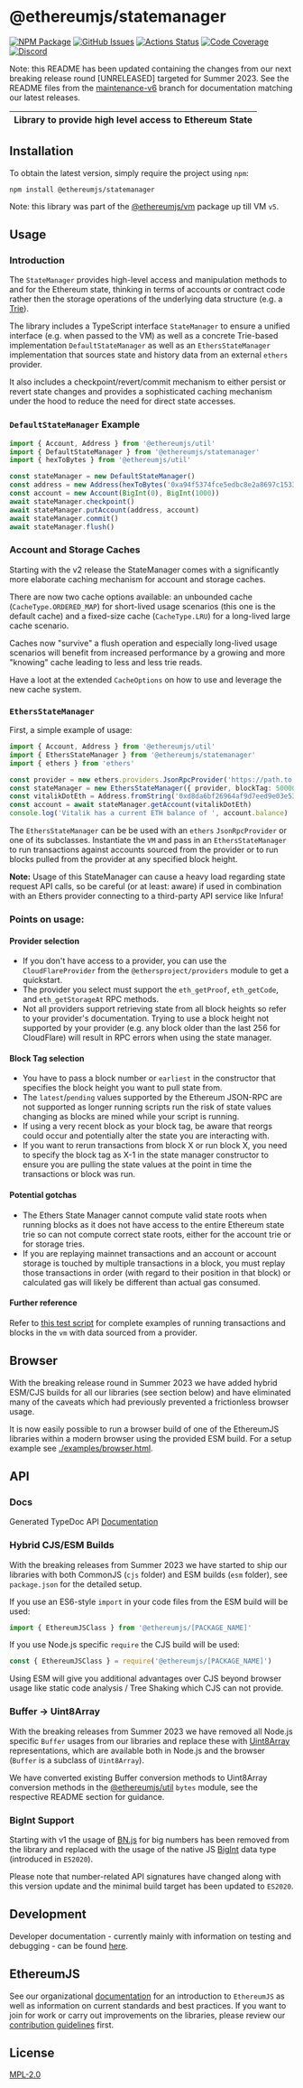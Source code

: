 # @ethereumjs/statemanager

[![NPM Package][statemanager-npm-badge]][statemanager-npm-link]
[![GitHub Issues][statemanager-issues-badge]][statemanager-issues-link]
[![Actions Status][statemanager-actions-badge]][statemanager-actions-link]
[![Code Coverage][statemanager-coverage-badge]][statemanager-coverage-link]
[![Discord][discord-badge]][discord-link]

Note: this README has been updated containing the changes from our next breaking release round [UNRELEASED] targeted for Summer 2023. See the README files from the [maintenance-v6](https://github.com/ethereumjs/ethereumjs-monorepo/tree/maintenance-v6/) branch for documentation matching our latest releases.

| Library to provide high level access to Ethereum State |
| ------------------------------------------------------ |

## Installation

To obtain the latest version, simply require the project using `npm`:

```shell
npm install @ethereumjs/statemanager
```

Note: this library was part of the [@ethereumjs/vm](../vm/) package up till VM `v5`.

## Usage

### Introduction

The `StateManager` provides high-level access and manipulation methods to and for the Ethereum state, thinking in terms of accounts or contract code rather then the storage operations of the underlying data structure (e.g. a [Trie](../trie/)).

The library includes a TypeScript interface `StateManager` to ensure a unified interface (e.g. when passed to the VM) as well as a concrete Trie-based implementation `DefaultStateManager` as well as an `EthersStateManager` implementation that sources state and history data from an external `ethers` provider.

It also includes a checkpoint/revert/commit mechanism to either persist or revert state changes and provides a sophisticated caching mechanism under the hood to reduce the need for direct state accesses.

### `DefaultStateManager` Example

```typescript
import { Account, Address } from '@ethereumjs/util'
import { DefaultStateManager } from '@ethereumjs/statemanager'
import { hexToBytes } from '@ethereumjs/util'

const stateManager = new DefaultStateManager()
const address = new Address(hexToBytes('0xa94f5374fce5edbc8e2a8697c15331677e6ebf0b'))
const account = new Account(BigInt(0), BigInt(1000))
await stateManager.checkpoint()
await stateManager.putAccount(address, account)
await stateManager.commit()
await stateManager.flush()
```

### Account and Storage Caches

Starting with the v2 release the StateManager comes with a significantly more elaborate caching mechanism for account and storage caches.

There are now two cache options available: an unbounded cache (`CacheType.ORDERED_MAP`) for short-lived usage scenarios (this one is the default cache) and a fixed-size cache (`CacheType.LRU`) for a long-lived large cache scenario.

Caches now "survive" a flush operation and especially long-lived usage scenarios will benefit from increased performance by a growing and more "knowing" cache leading to less and less trie reads.

Have a loot at the extended `CacheOptions` on how to use and leverage the new cache system.

### `EthersStateManager`

First, a simple example of usage:

```typescript
import { Account, Address } from '@ethereumjs/util'
import { EthersStateManager } from '@ethereumjs/statemanager'
import { ethers } from 'ethers'

const provider = new ethers.providers.JsonRpcProvider('https://path.to.my.provider.com')
const stateManager = new EthersStateManager({ provider, blockTag: 500000n })
const vitalikDotEth = Address.fromString('0xd8da6bf26964af9d7eed9e03e53415d37aa96045')
const account = await stateManager.getAccount(vitalikDotEth)
console.log('Vitalik has a current ETH balance of ', account.balance)
```

The `EthersStateManager` can be be used with an `ethers` `JsonRpcProvider` or one of its subclasses. Instantiate the `VM` and pass in an `EthersStateManager` to run transactions against accounts sourced from the provider or to run blocks pulled from the provider at any specified block height.

**Note:** Usage of this StateManager can cause a heavy load regarding state request API calls, so be careful (or at least: aware) if used in combination with an Ethers provider connecting to a third-party API service like Infura!

### Points on usage:

#### Provider selection

- If you don't have access to a provider, you can use the `CloudFlareProvider` from the `@ethersproject/providers` module to get a quickstart.
- The provider you select must support the `eth_getProof`, `eth_getCode`, and `eth_getStorageAt` RPC methods.
- Not all providers support retrieving state from all block heights so refer to your provider's documentation. Trying to use a block height not supported by your provider (e.g. any block older than the last 256 for CloudFlare) will result in RPC errors when using the state manager.

#### Block Tag selection

- You have to pass a block number or `earliest` in the constructor that specifies the block height you want to pull state from.
- The `latest`/`pending` values supported by the Ethereum JSON-RPC are not supported as longer running scripts run the risk of state values changing as blocks are mined while your script is running.
- If using a very recent block as your block tag, be aware that reorgs could occur and potentially alter the state you are interacting with.
- If you want to rerun transactions from block X or run block X, you need to specify the block tag as X-1 in the state manager constructor to ensure you are pulling the state values at the point in time the transactions or block was run.

#### Potential gotchas

- The Ethers State Manager cannot compute valid state roots when running blocks as it does not have access to the entire Ethereum state trie so can not compute correct state roots, either for the account trie or for storage tries.
- If you are replaying mainnet transactions and an account or account storage is touched by multiple transactions in a block, you must replay those transactions in order (with regard to their position in that block) or calculated gas will likely be different than actual gas consumed.

#### Further reference

Refer to [this test script](./test/ethersStateManager.spec.ts) for complete examples of running transactions and blocks in the `vm` with data sourced from a provider.

## Browser

With the breaking release round in Summer 2023 we have added hybrid ESM/CJS builds for all our libraries (see section below) and have eliminated many of the caveats which had previously prevented a frictionless browser usage.

It is now easily possible to run a browser build of one of the EthereumJS libraries within a modern browser using the provided ESM build. For a setup example see [./examples/browser.html](./examples/browser.html).

## API

### Docs

Generated TypeDoc API [Documentation](./docs/README.md)

### Hybrid CJS/ESM Builds

With the breaking releases from Summer 2023 we have started to ship our libraries with both CommonJS (`cjs` folder) and ESM builds (`esm` folder), see `package.json` for the detailed setup.

If you use an ES6-style `import` in your code files from the ESM build will be used:

```typescript
import { EthereumJSClass } from '@ethereumjs/[PACKAGE_NAME]'
```

If you use Node.js specific `require` the CJS build will be used:

```typescript
const { EthereumJSClass } = require('@ethereumjs/[PACKAGE_NAME]')
```

Using ESM will give you additional advantages over CJS beyond browser usage like static code analysis / Tree Shaking which CJS can not provide.

### Buffer -> Uint8Array

With the breaking releases from Summer 2023 we have removed all Node.js specific `Buffer` usages from our libraries and replace these with [Uint8Array](https://developer.mozilla.org/en-US/docs/Web/JavaScript/Reference/Global_Objects/Uint8Array) representations, which are available both in Node.js and the browser (`Buffer` is a subclass of `Uint8Array`).

We have converted existing Buffer conversion methods to Uint8Array conversion methods in the [@ethereumjs/util](https://github.com/ethereumjs/ethereumjs-monorepo/tree/master/packages/util) `bytes` module, see the respective README section for guidance.

### BigInt Support

Starting with v1 the usage of [BN.js](https://github.com/indutny/bn.js/) for big numbers has been removed from the library and replaced with the usage of the native JS [BigInt](https://developer.mozilla.org/en-US/docs/Web/JavaScript/Reference/Global_Objects/BigInt) data type (introduced in `ES2020`).

Please note that number-related API signatures have changed along with this version update and the minimal build target has been updated to `ES2020`.

## Development

Developer documentation - currently mainly with information on testing and debugging - can be found [here](./DEVELOPER.md).

## EthereumJS

See our organizational [documentation](https://ethereumjs.readthedocs.io) for an introduction to `EthereumJS` as well as information on current standards and best practices. If you want to join for work or carry out improvements on the libraries, please review our [contribution guidelines](https://ethereumjs.readthedocs.io/en/latest/contributing.html) first.

## License

[MPL-2.0](<https://tldrlegal.com/license/mozilla-public-license-2.0-(mpl-2)>)

[discord-badge]: https://img.shields.io/static/v1?logo=discord&label=discord&message=Join&color=blue
[discord-link]: https://discord.gg/TNwARpR
[statemanager-npm-badge]: https://img.shields.io/npm/v/@ethereumjs/statemanager.svg
[statemanager-npm-link]: https://www.npmjs.com/package/@ethereumjs/statemanager
[statemanager-issues-badge]: https://img.shields.io/github/issues/ethereumjs/ethereumjs-monorepo/package:%20statemanager?label=issues
[statemanager-issues-link]: https://github.com/ethereumjs/ethereumjs-monorepo/issues?q=is%3Aopen+is%3Aissue+label%3A"package%3A+statemanager"
[statemanager-actions-badge]: https://github.com/ethereumjs/ethereumjs-monorepo/workflows/StateManager/badge.svg
[statemanager-actions-link]: https://github.com/ethereumjs/ethereumjs-monorepo/actions?query=workflow%3A%22Statemanager%22
[statemanager-coverage-badge]: https://codecov.io/gh/ethereumjs/ethereumjs-monorepo/branch/master/graph/badge.svg?flag=statemanager
[statemanager-coverage-link]: https://codecov.io/gh/ethereumjs/ethereumjs-monorepo/tree/master/packages/statemanager
